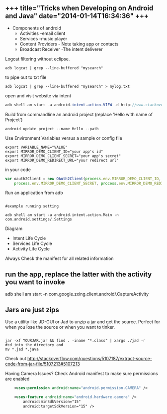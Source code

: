 +++
title="Tricks when Developing on Android and Java"
date="2014-01-14T16:34:36"
+++
---
+   Components of android
    *   Activities -email client
    *   Services -music player
    *   Content Providers - Note taking app or contacts
    *   Broadcast Receiver -The intent deliverer

Logcat filtering without eclipse.
```shell
adb logcat | grep --line-buffered "mysearch"
```

to pipe out to txt file
```shell
adb logcat | grep --line-buffered "mysearch" > mylog.txt

```


open and visit website via intent
```java
adb shell am start -a android.intent.action.VIEW -d http://www.stackoverflow.com
```
Build from commandline an android project (replace 'Hello with name of Project')

```shell
android update project --name Hello --path
```

Use Environment Variables versus a sample or config file
```shell
export VARIABLE_NAME="VALUE"
export MIRROR_DEMO_CLIENT_ID="your app's id"
export MIRROR_DEMO_CLIENT_SECRET="your app's secret"
export MIRROR_DEMO_REDIRECT_URL="your redirect url"
```

in your code
```javascript
var oauth2Client = new OAuth2Client(process.env.MIRROR_DEMO_CLIENT_ID,
    process.env.MIRROR_DEMO_CLIENT_SECRET, process.env.MIRROR_DEMO_REDIRECT_URL);
```


Run an application from adb
```android

#example running setting

adb shell am start -a android.intent.action.Main -n com.android.settings/.Settings
```

Diagram
+ Intent Life Cycle
+ Services Life Cycle
+ Activity Life Cycle

Always Check the manifest for all related information

run the app, replace the latter with the activity you want to invoke
---
adb shell am start -n com.google.zxing.client.android/.CaptureActivity

Jars are just zips
-----
Use a utility like JD-GUI or Jad to unzip a jar and get the source. Perfect for when you lose the source or when you want to tinker.


``` shell

jar -xf YOURJAR.jar && find . -iname "*.class" | xargs ./jad -r
#cd into the directory and
mv *.jad *.java
```
Check out http://stackoverflow.com/questions/5107187/extract-source-code-from-jar-file/5107213#5107213


Having Camera Issues? Check Android manifest to make sure permissions are enabled
```xml
    <uses-permission android:name="android.permission.CAMERA" />

    <uses-feature android:name="android.hardware.camera" />
        android:minSdkVersion="15"
        android:targetSdkVersion="15" />
```
